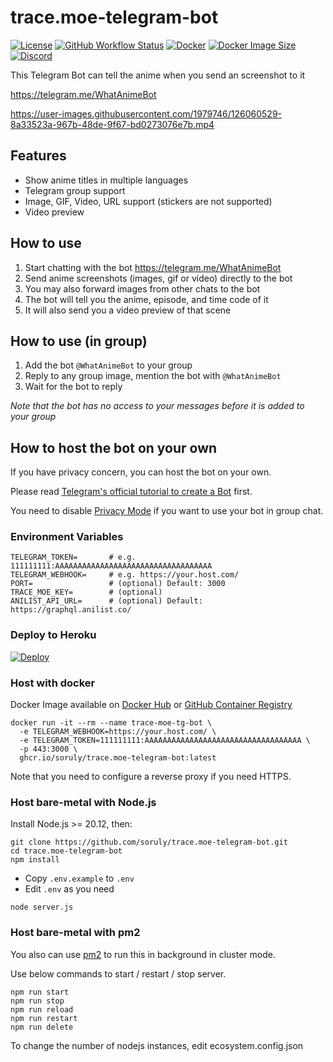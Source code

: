 # trace.moe-telegram-bot

[![License](https://img.shields.io/github/license/soruly/trace.moe-telegram-bot.svg?style=flat-square)](https://github.com/soruly/trace.moe-telegram-bot/blob/master/LICENSE)
[![GitHub Workflow Status](https://img.shields.io/github/actions/workflow/status/soruly/trace.moe-telegram-bot/docker-image.yml?style=flat-square)](https://github.com/soruly/trace.moe-telegram-bot/actions)
[![Docker](https://img.shields.io/docker/pulls/soruly/trace.moe-telegram-bot?style=flat-square)](https://hub.docker.com/r/soruly/trace.moe-telegram-bot)
[![Docker Image Size](https://img.shields.io/docker/image-size/soruly/trace.moe-telegram-bot/latest?style=flat-square)](https://hub.docker.com/r/soruly/trace.moe-telegram-bot)
[![Discord](https://img.shields.io/discord/437578425767559188.svg?style=flat-square)](https://discord.gg/K9jn6Kj)

This Telegram Bot can tell the anime when you send an screenshot to it

https://telegram.me/WhatAnimeBot

https://user-images.githubusercontent.com/1979746/126060529-8a33523a-967b-48de-9f67-bd0273076e7b.mp4

## Features

- Show anime titles in multiple languages
- Telegram group support
- Image, GIF, Video, URL support (stickers are not supported)
- Video preview

## How to use

1. Start chatting with the bot https://telegram.me/WhatAnimeBot
2. Send anime screenshots (images, gif or video) directly to the bot
3. You may also forward images from other chats to the bot
4. The bot will tell you the anime, episode, and time code of it
5. It will also send you a video preview of that scene

## How to use (in group)

1. Add the bot `@WhatAnimeBot` to your group
2. Reply to any group image, mention the bot with `@WhatAnimeBot`
3. Wait for the bot to reply

_Note that the bot has no access to your messages before it is added to your group_

## How to host the bot on your own

If you have privacy concern, you can host the bot on your own.

Please read [Telegram's official tutorial to create a Bot](https://core.telegram.org/bots) first.

You need to disable [Privacy Mode](https://core.telegram.org/bots#privacy-mode) if you want to use your bot in group chat.

### Environment Variables

```
TELEGRAM_TOKEN=       # e.g. 111111111:AAAAAAAAAAAAAAAAAAAAAAAAAAAAAAAAAAA
TELEGRAM_WEBHOOK=     # e.g. https://your.host.com/
PORT=                 # (optional) Default: 3000
TRACE_MOE_KEY=        # (optional)
ANILIST_API_URL=      # (optional) Default: https://graphql.anilist.co/
```

### Deploy to Heroku

[![Deploy](https://www.herokucdn.com/deploy/button.svg)](https://heroku.com/deploy?template=https://github.com/soruly/trace.moe-telegram-bot)

### Host with docker

Docker Image available on [Docker Hub](https://hub.docker.com/repository/docker/soruly/trace.moe-telegram-bot) or [GitHub Container Registry](https://github.com/soruly/trace.moe-telegram-bot/pkgs/container/trace.moe-telegram-bot)

```
docker run -it --rm --name trace-moe-tg-bot \
  -e TELEGRAM_WEBHOOK=https://your.host.com/ \
  -e TELEGRAM_TOKEN=111111111:AAAAAAAAAAAAAAAAAAAAAAAAAAAAAAAAAAA \
  -p 443:3000 \
  ghcr.io/soruly/trace.moe-telegram-bot:latest

```

Note that you need to configure a reverse proxy if you need HTTPS.

### Host bare-metal with Node.js

Install Node.js >= 20.12, then:

```
git clone https://github.com/soruly/trace.moe-telegram-bot.git
cd trace.moe-telegram-bot
npm install
```

- Copy `.env.example` to `.env`
- Edit `.env` as you need

```
node server.js
```

### Host bare-metal with pm2

You also can use [pm2](https://pm2.keymetrics.io/) to run this in background in cluster mode.

Use below commands to start / restart / stop server.

```
npm run start
npm run stop
npm run reload
npm run restart
npm run delete
```

To change the number of nodejs instances, edit ecosystem.config.json
